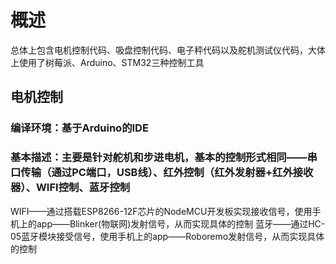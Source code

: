# 概述
总体上包含电机控制代码、吸盘控制代码、电子秤代码以及舵机测试仪代码，大体上使用了树莓派、Arduino、STM32三种控制工具

## 电机控制
### 编译环境：基于Arduino的IDE
### 基本描述：主要是针对舵机和步进电机，基本的控制形式相同——串口传输（通过PC端口，USB线）、红外控制（红外发射器+红外接收器）、WIFI控制、蓝牙控制
WIFI——通过搭载ESP8266-12F芯片的NodeMCU开发板实现接收信号，使用手机上的app——Blinker(物联网)发射信号，从而实现具体的控制
蓝牙——通过HC-05蓝牙模块接受信号，使用手机上的app——Roboremo发射信号，从而实现具体的控制
